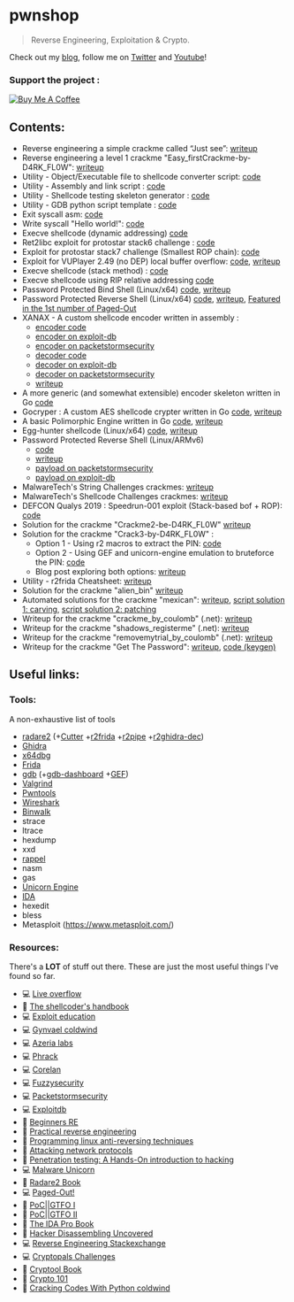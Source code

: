 # pwnshop
> Reverse Engineering, Exploitation & Crypto.

Check out my [blog](http://medium.syscall59.com), follow me on [Twitter](https://twitter.com/syscall59) and [Youtube](https://www.youtube.com/channel/UC2lZwxYDEAgQod3D4JqxLfg)!  
### Support the project :  
<a href="https://www.buymeacoffee.com/syscall59" target="_blank"><img src="https://bmc-cdn.nyc3.digitaloceanspaces.com/BMC-button-images/custom_images/orange_img.png" alt="Buy Me A Coffee" style="height: auto !important;width: auto !important;" ></a>

## Contents:
- Reverse engineering a simple crackme called “Just see”: [writeup](https://medium.com/@0x0FFB347/crackme-just-see-c6dda1edb9fb)
- Reverse engineering a level 1 crackme "Easy_firstCrackme-by-D4RK_FL0W": [writeup](https://medium.com/syscall59/reverse-engineering-easy-firstcrackme-by-d4rk-fl0w-73dd4412bca5?source=your_stories_page---------------------------)  
- Utility - Object/Executable file to shellcode converter script: [code](https://github.com/alanvivona/pwnshop/blob/master/utils/obj2shellcode)    
- Utility - Assembly and link script : [code](https://github.com/alanvivona/pwnshop/blob/master/utils/asm-and-link)    
- Utility - Shellcode testing skeleton generator : [code](https://github.com/alanvivona/pwnshop/blob/master/utils/gen-shellcode-test)    
- Utility - GDB python script template : [code](https://github.com/alanvivona/pwnshop/blob/master/utils/gdb-script-template.py)  
- Exit syscall asm: [code](https://github.com/alanvivona/pwnshop/blob/master/src/0x00-calling-exit-syscall/0x00-exitSyscall.asm)
- Write syscall "Hello world!": [code](https://github.com/alanvivona/pwnshop/blob/master/src/0x01-calling-write-syscall/0x01-calling-write-syscall.asm)
- Execve shellcode (dynamic addressing) [code](https://github.com/alanvivona/pwnshop/blob/master/src/0x02-execve-dynamic-addressing/0x02-dynamic-addressing.asm)
- Ret2libc exploit for protostar stack6 challenge : [code](https://github.com/alanvivona/pwnshop/blob/master/src/0x03-system-for-ret2libc/pwn.py)
- Exploit for protostar stack7 challenge (Smallest ROP chain): [code](https://github.com/alanvivona/pwnshop/blob/master/src/0x04-simplest-rop-ever/roppwn.py)
- Exploit for VUPlayer 2.49 (no DEP) local buffer overflow: [code](https://github.com/alanvivona/pwnshop/blob/master/src/0x07-windows-EDBID-40018-localbof/exploit.js), [writeup](https://medium.com/@0x0FFB347/windows-expliot-dev-101-e5311ac284a)
- Execve shellcode (stack method) : [code](https://github.com/alanvivona/pwnshop/blob/master/src/0x0A-execve-stack/execvestack.nasm)  
- Execve shellcode using RIP relative addressing [code](https://github.com/alanvivona/pwnshop/blob/master/src/0x0B-execve-rip-relative-addressing/execve-rip-relative.nasm)  
- Password Protected Bind Shell (Linux/x64) [code](https://github.com/alanvivona/pwnshop/blob/master/src/0x0D-SLAE64-1-tcp-bind-shell-auth/tcp-bind-shell-auth-smaller.nasm), [writeup](https://medium.com/bugbountywriteup/writing-a-password-protected-bind-shell-linux-x64-e052d2f65ff2)  
- Password Protected Reverse Shell (Linux/x64) [code](https://github.com/alanvivona/pwnshop/blob/master/src/0x0E-SLAE64-2-reverse-tcp-auth/reverse-tcp-with-auth.nasm), [writeup](https://medium.com/@0x0FFB347/writing-a-password-protected-reverse-shell-linux-x64-5f4d3a28d91a), [Featured in the 1st number of Paged-Out](https://pagedout.institute/download/PagedOut_001_beta1.pdf)  
- XANAX - A custom shellcode encoder written in assembly :  
    - [encoder code](https://github.com/alanvivona/pwnshop/blob/master/src/0x10-SLAE64-4-custom-encoder/xanax-encoder.nasm)  
    - [encoder on exploit-db](https://www.exploit-db.com/shellcodes/46679)  
    - [encoder on packetstormsecurity](https://packetstormsecurity.com/files/152456/Linux-x64-XANAX-Encoder-Shellcode.html)
    - [decoder code](https://github.com/alanvivona/pwnshop/blob/master/src/0x10-SLAE64-4-custom-encoder/xanax-decoder.nasm)  
    - [decoder on exploit-db](https://www.exploit-db.com/shellcodes/46680)  
    - [decoder on packetstormsecurity](https://packetstormsecurity.com/files/152455/Linux-x64-XANAX-Decoder-Shellcode.html)
    - [writeup](https://medium.com/@0x0FFB347/writing-a-custom-shellcode-encoder-31816e767611)  
- A more generic (and somewhat extensible) encoder skeleton written in Go [code](https://github.com/alanvivona/pwnshop/blob/master/src/0x10-SLAE64-4-custom-encoder/encoder.go)   
- Gocryper : A custom AES shellcode crypter written in Go [code](https://github.com/alanvivona/pwnshop/tree/master/src/0x14-SLAE64-crypter), [writeup](https://medium.com/syscall59/a-trinity-of-shellcode-aes-go-f6cec854f992)  
- A basic Polimorphic Engine written in Go [code](https://github.com/alanvivona/pwnshop/tree/master/src/0x12-SLAE-shellstorm-polymorph), [writeup](https://medium.com/me/stats/post/73ec56a2353e)    
- Egg-hunter shellcode (Linux/x64) [code](https://github.com/alanvivona/pwnshop/blob/master/src/0x0F-SLAE64-3-egghunter/egghunter-V1.nasm), [writeup](https://medium.com/syscall59/on-eggs-and-egg-hunters-linux-x64-305b947f792e)  
- Password Protected Reverse Shell (Linux/ARMv6)  
    - [code](https://github.com/alanvivona/pwnshop/blob/master/src/0x15-ARM-shellcode/ARM-reverse-shell-with-auth.s)
    - [writeup](https://medium.com/syscall59/shellcode-for-iot-a-password-protected-reverse-shell-linux-arm-a18fcda4853b)
    - [payload on packetstormsecurity](https://packetstormsecurity.com/files/152602/Linux-ARM-Password-Protected-Reverse-TCP-Shell-Shellcode.html)
    - [payload on exploit-db](https://www.exploit-db.com/shellcodes/46736)  
- MalwareTech's String Challenges crackmes: [writeup](https://medium.com/syscall59/solving-malwaretech-string-challenges-with-some-radare2-magic-98ebd8ff0b88)
- MalwareTech's Shellcode Challenges crackmes: [writeup](http://medium.syscall59.com/solving-malwaretech-shellcode-challenges-with-some-radare2-magic-b91c85babe4b)  
- DEFCON Qualys 2019 : Speedrun-001 exploit (Stack-based bof + ROP): [code](https://github.com/alanvivona/pwnshop/blob/master/src/0x17-defcon-qualys-2019/speedrun-001-exploit.py)
- Solution for the crackme "Crackme2-be-D4RK_FL0W" [writeup](https://medium.com/syscall59/reverse-engineering-crackme2-be-d4rk-fl0w-walkthrough-ea50b851b5f0)  
- Solution for the crackme "Crack3-by-D4RK_FL0W" :
    - Option 1 - Using r2 macros to extract the PIN: [code](https://github.com/alanvivona/pwnshop/blob/master/src/0x19-crackme-darkflow-3/r2.commands)  
    - Option 2 - Using GEF and unicorn-engine emulation to bruteforce the PIN: [code](https://github.com/alanvivona/pwnshop/blob/master/src/0x19-crackme-darkflow-3/emu.py)
    - Blog post exploring both options: [writeup](https://medium.com/syscall59/re-using-macros-emulation-voodo-to-solve-a-crackme-a90566e9c7c9)  
- Utility - r2frida Cheatsheet: [writeup](https://github.com/alanvivona/pwnshop/blob/master/utils/r2frida-cheatsheet.md)  
- Solution for the crackme "alien_bin" [writeup](https://medium.com/syscall59/reverse-engineering-cracking-alien-technology-7acddcb561b)  
- Automated solutions for the crackme "mexican": [writeup](https://medium.com/syscall59/solved-solving-mexican-crackme-82d71a28e189), [script solution 1: carving](https://github.com/alanvivona/pwnshop/blob/master/src/0x1A/s1-static-extract-from-code.py), [script solution 2: patching](https://github.com/alanvivona/pwnshop/blob/master/src/0x1A/s2-binary-patching.py)   
- Writeup for the crackme "crackme_by_coulomb" (.net): [writeup](https://medium.com/syscall59/reverse-engineering-solving-my-first-net-crackme-dacf2e59ad3b)   
- Writeup for the crackme "shadows_registerme" (.net): [writeup](https://medium.com/syscall59/reverse-engineering-and-cracking-a-net-binary-using-dnspy-4b88c692a6ff)   
- Writeup for the crackme "removemytrial_by_coulomb" (.net): [writeup](https://medium.com/bugbountywriteup/reverse-engineering-beating-a-trial-on-a-net-crackme-d4ab6604f10b)   
- Writeup for the crackme "Get The Password": [writeup](https://medium.com/bugbountywriteup/writing-a-keygen-using-python-itertools-1944cbb4d07c), [code (keygen)](https://github.com/alanvivona/pwnshop/blob/master/src/0x1C-HN1-Crackme1-GetThePassword/solve.py)  


## Useful links:

### Tools:
A non-exhaustive list of tools  
- [radare2](https://rada.re) (+[Cutter](https://github.com/radareorg/cutter) +[r2frida](https://github.com/nowsecure/r2frida) +[r2pipe](https://github.com/radare/radare2-r2pipe) +[r2ghidra-dec](https://github.com/radareorg/r2ghidra-dec))
- [Ghidra](https://ghidra-sre.org/)
- [x64dbg](https://x64dbg.com)
- [Frida](https://www.frida.re/)
- [gdb](https://www.gnu.org/software/gdb/) (+[gdb-dashboard](https://github.com/cyrus-and/gdb-dashboard) +[GEF](https://github.com/hugsy/gef))
- [Valgrind](http://www.valgrind.org/)
- [Pwntools](http://pwntools.com)
- [Wireshark](https://www.wireshark.org/)
- [Binwalk](https://github.com/ReFirmLabs/binwalk)
- strace
- ltrace
- hexdump
- xxd
- [rappel](https://github.com/yrp604/rappel)
- nasm
- gas
- [Unicorn Engine](https://www.unicorn-engine.org/)
- [IDA](https://www.hex-rays.com/products/ida/index.shtml)  
- hexedit  
- bless  
- Metasploit (https://www.metasploit.com/)  



### Resources:
There's a **LOT** of stuff out there. These are just the most useful things I've found so far.    
- :computer: [Live overflow](https://liveoverflow.com/)
- :book: [The shellcoder's handbook](https://amzn.to/2LXi0KH)
- :computer: [Exploit education](https://exploit.education/)
- :computer: [Gynvael coldwind](https://gynvael.coldwind.pl/)
- :computer: [Azeria labs](https://azeria-labs.com/)
- :computer: [Phrack](http://phrack.org/)
- :computer: [Corelan](https://www.corelan.be/index.php/articles/)
- :computer: [Fuzzysecurity](https://www.fuzzysecurity.com/index.html)
- :computer: [Packetstormsecurity](https://packetstormsecurity.com/)
- :computer: [Exploitdb](https://www.exploit-db.com/)
- :book: [Beginners RE](https://beginners.re/)
- :book: [Practical reverse engineering](https://amzn.to/35lKNQy)
- :book: [Programming linux anti-reversing techniques](https://leanpub.com/anti-reverse-engineering-linux)
- :book: [Attacking network protocols](https://amzn.to/35jFO2S)
- :book: [Penetration testing: A Hands-On introduction to hacking](https://amzn.to/2IzzlHy)
- :computer: [Malware Unicorn](https://malwareunicorn.org/#/workshops)  
- :book: [Radare2 Book](https://radare.gitbooks.io/radare2book/)  
- :computer: [Paged-Out!](https://pagedout.institute)  
- :book: [PoC||GTFO I](https://amzn.to/2MDgz3l)  
- :book: [PoC||GTFO II](https://amzn.to/2AS4uBP)  
- :book: [The IDA Pro Book](https://amzn.to/2LXnKUE)  
- :book: [Hacker Disassembling Uncovered](https://amzn.to/2nLew4I)  
- :computer: [Reverse Engineering Stackexchange](https://reverseengineering.stackexchange.com/)  
- :computer: [Cryptopals Challenges](https://cryptopals.com/)  
- :book: [Cryptool Book](https://www.cryptool.org/images/ctp/documents/CT-Book-en.pdf)  
- :book: [Crypto 101](https://github.com/crypto101/crypto101.github.io/raw/master/Crypto101.pdf)  
- :book: [Cracking Codes With Python coldwind](http://inventwithpython.com/cracking/)  
